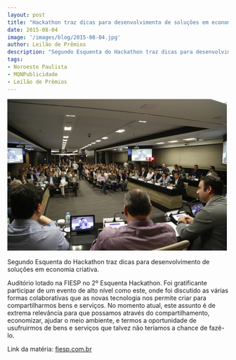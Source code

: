 ```yaml
---
layout: post
title: "Hackathon traz dicas para desenvolvimento de soluções em economia criativa."
date: 2015-08-04
image: '/images/blog/2015-08-04.jpg'
author: Leilão de Prêmios
description: "Segundo Esquenta do Hackathon traz dicas para desenvolvimento de soluções em economia criativa."
tags:
- Noroeste Paulista
- MQNPublicidade 
- Leilão de Prêmios
---
```


![Alt text](/images/blog/2015-08-04.jpg "Leilão de Prêmios na região Noroeste Paulista.")

Segundo Esquenta do Hackathon traz dicas para desenvolvimento de soluções em economia criativa.

Auditório lotado na FIESP no 2º Esquenta Hackathon. Foi gratificante participar de um evento de alto nível como este, onde foi discutido as várias formas colaborativas que as novas tecnologia nos permite criar para compartilharmos bens e serviços. No momento atual, este assunto é de extrema relevância para que possamos através do compartilhamento, economizar, ajudar o meio ambiente, e termos a oportunidade de usufruirmos de bens e serviços que talvez não teríamos a chance de fazê-lo. 

Link da matéria: [fiesp.com.br](http://fiesp.com.br)